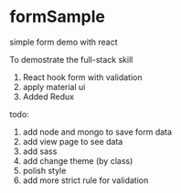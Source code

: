 # formSample
simple form demo with react

To demostrate the full-stack skill 

1. React hook form with validation
2. apply material ui
3. Added Redux

todo: 
1. add node and mongo to save form data
2. add view page to see data
3. add sass 
4. add change theme (by class)
5. polish style
6. add more strict rule for validation 

